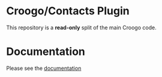 # Croogo/Contacts Plugin

This repository is a **read-only** split of the main Croogo code.

# Documentation

Please see the [documentation](http://docs.vamshop.com/3.0)
